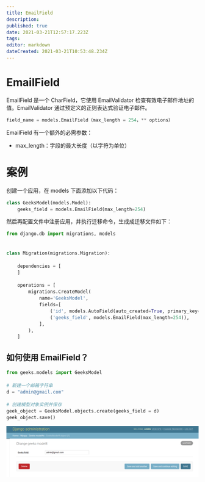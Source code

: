 ```yaml
---
title: EmailField
description: 
published: true
date: 2021-03-21T12:57:17.223Z
tags: 
editor: markdown
dateCreated: 2021-03-21T10:53:48.234Z
---
```


# EmailField

EmailField 是一个 CharField，它使用 EmailValidator 检查有效电子邮件地址的值。EmailValidator 通过预定义的正则表达式验证电子邮件。

```python
field_name = models.EmailField（max_length = 254，** options）
```

EmailField 有一个额外的必需参数：

- max_length：字段的最大长度（以字符为单位）

# 案例

创建一个应用，在 models 下面添加以下代码：

```python
class GeeksModel(models.Model):
    geeks_field = models.EmailField(max_length=254)
```

然后再配置文件中注册应用，并执行迁移命令，生成成迁移文件如下：


```python
from django.db import migrations, models


class Migration(migrations.Migration):

    dependencies = [
    ]

    operations = [
        migrations.CreateModel(
            name='GeeksModel',
            fields=[
                ('id', models.AutoField(auto_created=True, primary_key=True, serialize=False, verbose_name='ID')),
                ('geeks_field', models.EmailField(max_length=254)),
            ],
        ),
    ]
```

## 如何使用 EmailField？

```python
from geeks.models import GeeksModel 
  
# 新建一个邮箱字符串
d = "admin@gmail.com"
  
# 创建模型对象实例并保存
geek_object = GeeksModel.objects.create(geeks_field = d) 
geek_object.save() 
```

![emailfield.png](/assets/web框架/django/模型字段/emailfield.png)

